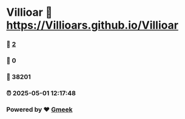 # Villioar :link: https://Villioars.github.io/Villioar 
### :page_facing_up: [2](https://Villioars.github.io/Villioar/tag.html) 
### :speech_balloon: 0 
### :hibiscus: 38201 
### :alarm_clock: 2025-05-01 12:17:48 
### Powered by :heart: [Gmeek](https://github.com/Meekdai/Gmeek)
